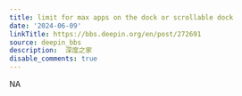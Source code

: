```yaml
---
title: limit for max apps on the dock or scrollable dock
date: '2024-06-09'
linkTitle: https://bbs.deepin.org/en/post/272691
source: deepin_bbs
description:  深度之家 
disable_comments: true
---
```

NA

